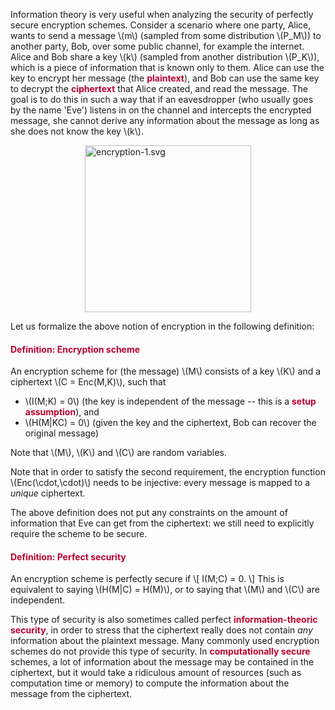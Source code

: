 <p>Information theory is very useful when analyzing the security of perfectly secure encryption schemes. Consider a scenario where one party, Alice, wants to send a message \(m\) (sampled from some distribution \(P_M\)) to another party, Bob, over some public channel, for example the internet. Alice and Bob share a key \(k\) (sampled from another distribution \(P_K\)), which is a piece of information that is known only to them. Alice can use the key to encrypt her message (the <span style="color: #bc0031;"><strong>plaintext</strong></span>), and Bob can use the same key to decrypt the <span style="color: #bc0031;"><strong>ciphertext</strong></span> that Alice created, and read the message. The goal is to do this in such a way that if an eavesdropper (who usually goes by the name 'Eve') listens in on the channel and intercepts the encrypted message, she cannot derive any information about the message as long as she does not know the key \(k\).</p>
<p><img style="display: block; margin-left: auto; margin-right: auto;" src="212317" alt="encryption-1.svg" width="266" height="267" data-api-endpoint="https://canvas.uva.nl/api/v1/courses/2205/files/212317" data-api-returntype="File"></p>
<p>Let us formalize the above notion of encryption in the following definition:</p>
<div class="content-box pad-box-mini border border-trbl border-round">
<h4 style="color: #bc0031;"><strong>Definition: Encryption scheme</strong></h4>
An encryption scheme for (the message) \(M\) consists of a key \(K\) and a ciphertext \(C = Enc(M,K)\), such that
<ul>
<li>\(I(M;K) = 0\) (the key is independent of the message -- this is a <span style="color: #bc0031;"><strong>setup assumption</strong></span>), and</li>
<li>\(H(M|KC) = 0\) (given the key and the ciphertext, Bob can recover the original message)</li>
</ul>
Note that \(M\), \(K\) and \(C\) are random variables.</div>
<p>Note that in order to satisfy the second requirement, the encryption function \(Enc(\cdot,\cdot)\) needs to be injective: every message is mapped to a <i>unique</i> ciphertext.</p>
<p>The above definition does not put any constraints on the amount of information that Eve can get from the ciphertext: we still need to explicitly require the scheme to be secure.</p>
<div class="content-box pad-box-mini border border-trbl border-round">
<h4 style="color: #bc0031;"><strong>Definition: Perfect security</strong></h4>
An encryption scheme is perfectly secure if \[ I(M;C) = 0. \] This is equivalent to saying \(H(M|C) = H(M)\), or to saying that \(M\) and \(C\) are independent.</div>
<p>This type of security is also sometimes called perfect <span style="color: #bc0031;"><strong>information-theoric security</strong></span>, in order to stress that the ciphertext really does not contain <i>any</i> information about the plaintext message. Many commonly used encryption schemes do not provide this type of security. In <span style="color: #bc0031;"><strong>computationally secure</strong></span> schemes, a lot of information about the message may be contained in the ciphertext, but it would take a ridiculous amount of resources (such as computation time or memory) to compute the information about the message from the ciphertext.</p>